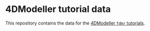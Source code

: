 # 4DModeller tutorial data

This repository contains the data for the [4DModeller `fdmr` tutorials](https://4dmodeller.github.io/fdmr/articles/).